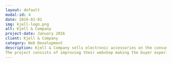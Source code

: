 ```yaml
---
layout: default
modal-id: 4
date: 2016-01-01
img: kjell-logo.png
alt: Kjell & Company
project-date: January 2016
client: Kjell & Company
category: Web Development
description: Kjell & Company sells electronic accessories on the consumer market through both retail stores and webshop. The company has more than 100 stores in total in both Norway and Sweden, HQ is situated in Malmö.
The project consists of improving their webshop making the buyer experience easier for customers. Their new member club was also implemented and deployed in January of 2017. There has also been a lot of optimizations making it possible for the webshop to handle more users during campaigns.
---
```

